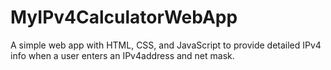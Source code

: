 # MyIPv4CalculatorWebApp
A simple web app with HTML, CSS, and JavaScript to provide detailed IPv4 info when a user enters an IPv4address and net mask.